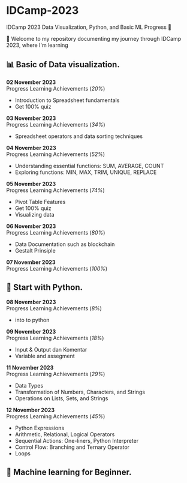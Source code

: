# IDCamp-2023
IDCamp 2023 Data Visualization, Python, and Basic ML Progress 🚀<br>

👋 Welcome to my repository documenting my journey through IDCamp 2023, where I'm learning<br>
## 📊 Basic of Data visualization.
**02 November 2023**<br>
Progress Learning Achievements (*20%*) 
- Introduction to Spreadsheet fundamentals
- Get 100% quiz 

**03 November 2023**<br>
Progress Learning Achievements (*34%*) 
- Spreadsheet operators and data sorting techniques

**04 November 2023**<br>
Progress Learning Achievements (*52%*) 
- Understanding essential functions: SUM, AVERAGE, COUNT
- Exploring functions: MIN, MAX, TRIM, UNIQUE, REPLACE

**05 November 2023**<br>
Progress Learning Achievements (*74%*)
- Pivot Table Features
- Get 100% quiz
- Visualizing data

**06 November 2023**<br>
Progress Learning Achievements (*80%*)
- Data Documentation such as blockchain
- Gestalt Prinsiple

**07 November 2023**<br>
Progress Learning Achievements (*100%*)

## 🐍 Start with Python.
**08 November 2023**<br>
Progress Learning Achievements (*8%*)
- into to python
  
**09 November 2023**<br>
Progress Learning Achievements (*18%*)
- Input & Output dan Komentar
- Variable and assegment

**11 November 2023**<br>
Progress Learning Achievements (*29%*)
- Data Types
- Transformation of Numbers, Characters, and Strings
- Operations on Lists, Sets, and Strings

**12 November 2023**<br>
Progress Learning Achievements (*45%*)
- Python Expressions
- Arithmetic, Relational, Logical Operators
- Sequential Actions: One-liners, Python Interpreter
- Control Flow: Branching and Ternary Operator
- Loops

## 🤖 Machine learning for Beginner.
